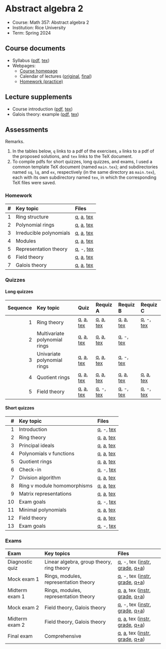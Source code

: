# Abstract algebra 2

- Course: Math 357: Abstract algebra 2
- Institution: Rice University
- Term: Spring 2024



## Course documents

- Syllabus ([pdf](docs/pdf/syl.pdf), [tex](docs/tex/syl.tex))
- Webpages:
    - [Course homepage](webp/home.html)
    - Calendar of lectures ([original](webp/cal-v0.html), [final](webp/cal-v9.html))
    - [Homework (practice)](webp/ph.html)

## Lecture supplements

- Course introduction ([pdf](lect/01/01.pdf), [tex](lect/01/01.tex))
- Galois theory: example ([pdf](lect/gte/gte.pdf), [tex](lect/gte/gte.tex))

## Assessments

Remarks.

1. In the tables below, `q` links to a pdf of the exercises, `a` links to a pdf of the proposed solutions, and `tex` links to the TeX document.
2. To compile pdfs for short quizzes, long quizzes, and exams, I used a common template TeX document (named `main.tex`); and subdirectories named `sq`, `lq`, and `ex`, respectively (in the same directory as `main.tex`), each with its own subdirectory named `tex`, in which the corresponding TeX files were saved.

### Homework

| # | Key topic               | Files                 |
|--:|:------------------------|:----------------------|
| 1 | Ring structure          | [q](hw/01/01-q.pdf), [a](hw/01/01-a.pdf), [tex](hw/01/01.tex) |
| 2 | Polynomial rings        | [q](hw/02/02-q.pdf), [a](hw/02/02-a.pdf), [tex](hw/02/02.tex) |
| 3 | Irreducible polynomials | [q](hw/03/03-q.pdf), [a](hw/03/03-a.pdf), [tex](hw/03/03.tex) |
| 4 | Modules                 | [q](hw/04/04-q.pdf), [a](hw/04/04-a.pdf), [tex](hw/04/04.tex) |
| 5 | Representation theory   | [q](hw/05/05-q.pdf), -, [tex](hw/05/05.tex) |
| 6 | Field theory            | [q](hw/06/06-q.pdf), [a](hw/06/06-a.pdf), [tex](hw/06/06.tex) |
| 7 | Galois theory           | [q](hw/07/07-q.pdf), [a](hw/07/07-a.pdf), [tex](hw/07/07.tex) |

### Quizzes

#### Long quizzes

| Sequence | Key topic              | Quiz | Requiz A | Requiz B | Requiz C |
|---------:|:-----------------------|:-----|:---------|:---------|:---------|
| 1 | Ring theory                   | [q](assess/lq/pdf/01.pdf), [a](assess/lq/pdf/01-sol.pdf), [tex](assess/lq/tex/01.tex) | [q](assess/lq/pdf/01A.pdf), [a](assess/lq/pdf/01A-sol.pdf), [tex](assess/lq/tex/01A.tex) | [q](assess/lq/pdf/01B.pdf), [a](assess/lq/pdf/01B-sol.pdf), [tex](assess/lq/tex/01B.tex) | [q](assess/lq/pdf/01C.pdf), -, [tex](assess/lq/tex/01C.tex) |
| 2 | Multivariate polynomial rings | [q](assess/lq/pdf/02.pdf), [a](assess/lq/pdf/02-sol.pdf), [tex](assess/lq/tex/02.tex) | [q](assess/lq/pdf/02A.pdf), [a](assess/lq/pdf/02A-sol.pdf), [tex](assess/lq/tex/02A.tex) | [q](assess/lq/pdf/02B.pdf), -, [tex](assess/lq/tex/02B.tex) |  |
| 3 | Univariate polynomial rings   | [q](assess/lq/pdf/03.pdf), [a](assess/lq/pdf/03-sol.pdf), [tex](assess/lq/tex/03.tex) | [q](assess/lq/pdf/03A.pdf), [a](assess/lq/pdf/03A-sol.pdf), [tex](assess/lq/tex/03A.tex) | [q](assess/lq/pdf/03B.pdf), -, [tex](assess/lq/tex/03B.tex) |  |
| 4 | Quotient rings                | [q](assess/lq/pdf/04.pdf), [a](assess/lq/pdf/04-sol.pdf), [tex](assess/lq/tex/04.tex) | [q](assess/lq/pdf/04A.pdf), [a](assess/lq/pdf/04A-sol.pdf), [tex](assess/lq/tex/04A.tex) | [q](assess/lq/pdf/04B.pdf), [a](assess/lq/pdf/04B-sol.pdf), [tex](assess/lq/tex/04B.tex) | [q](assess/lq/pdf/04C.pdf), [a](assess/lq/pdf/04C-sol.pdf), [tex](assess/lq/tex/04C.tex) |
| 5 | Field theory                  | [q](assess/lq/pdf/05.pdf), [a](assess/lq/pdf/05-sol.pdf), [tex](assess/lq/tex/05.tex) | [q](assess/lq/pdf/05A.pdf), -, [tex](assess/lq/tex/05A.tex) | [q](assess/lq/pdf/05B.pdf), -, [tex](assess/lq/tex/05B.tex) | [q](assess/lq/pdf/05C.pdf), -, [tex](assess/lq/tex/05C.tex) |

#### Short quizzes

|  # | Key topic                   | Files                 |
|---:|:----------------------------|:----------------------|
|  1 | Introduction                | [q](assess/sq/pdf/01.pdf), -, [tex](assess/sq/pdf/01.tex) |
|  2 | Ring theory                 | [q](assess/sq/pdf/02.pdf), [a](assess/sq/pdf/02-sol.pdf), [tex](assess/sq/pdf/02.tex) |
|  3 | Principal ideals            | [q](assess/sq/pdf/03.pdf), [a](assess/sq/pdf/03-sol.pdf), [tex](assess/sq/pdf/03.tex) |
|  4 | Polynomials v functions     | [q](assess/sq/pdf/04.pdf), [a](assess/sq/pdf/04-sol.pdf), [tex](assess/sq/pdf/04.tex) |
|  5 | Quotient rings              | [q](assess/sq/pdf/05.pdf), [a](assess/sq/pdf/05-sol.pdf), [tex](assess/sq/pdf/05.tex) |
|  6 | Check-in                    | [q](assess/sq/pdf/06.pdf), -, [tex](assess/sq/pdf/06.tex) |
|  7 | Division algorithm          | [q](assess/sq/pdf/07.pdf), [a](assess/sq/pdf/07-sol.pdf), [tex](assess/sq/pdf/07.tex) |
|  8 | Ring v module homomorphisms | [q](assess/sq/pdf/08.pdf), [a](assess/sq/pdf/08-sol.pdf), [tex](assess/sq/pdf/08.tex) |
|  9 | Matrix representations      | [q](assess/sq/pdf/09.pdf), [a](assess/sq/pdf/09-sol.pdf), [tex](assess/sq/pdf/09.tex) |
| 10 | Exam goals                  | [q](assess/sq/pdf/10.pdf), -, [tex](assess/sq/pdf/10.tex) |
| 11 | Minimal polynomials         | [q](assess/sq/pdf/11.pdf), [a](assess/sq/pdf/11-sol.pdf), [tex](assess/sq/pdf/11.tex) |
| 12 | Field theory                | [q](assess/sq/pdf/12.pdf), [a](assess/sq/pdf/12-sol.pdf), [tex](assess/sq/pdf/12.tex) |
| 13 | Exam goals                  | [q](assess/sq/pdf/13.pdf), -, [tex](assess/sq/pdf/13.tex) |

### Exams

| Exam            | Key topics                                | Files                 |
|:----------------|:------------------------------------------|:----------------------|
| Diagnostic quiz | Linear algebra, group theory, ring theory | [q](assess/ex/pdf/00.pdf), -, tex ([instr](assess/ex/tex/00-intructions), [grade](assess/ex/tex/00-gradebox), [q+a](assess/ex/tex/00.tex)) |
| Mock exam 1     | Rings, modules, representation theory     | [q](assess/ex/pdf/01M.pdf), -, tex ([instr](assess/ex/tex/01M-intructions), [grade](assess/ex/tex/01M-gradebox), [q+a](assess/ex/tex/01M.tex)) |
| Midterm exam 1  | Rings, modules, representation theory     | [q](assess/ex/pdf/01.pdf), [a](assess/ex/pdf/01-sol.pdf), tex ([instr](assess/ex/tex/01-intructions), [grade](assess/ex/tex/01-gradebox), [q+a](assess/ex/tex/01.tex)) |
| Mock exam 2     | Field theory, Galois theory               | [q](assess/ex/pdf/02M.pdf), -, tex ([instr](assess/ex/tex/02M-intructions), [grade](assess/ex/tex/02M-gradebox), [q+a](assess/ex/tex/02M.tex)) |
| Midterm exam 2  | Field theory, Galois theory               | [q](assess/ex/pdf/02.pdf), [a](assess/ex/pdf/02-sol.pdf), tex ([instr](assess/ex/tex/02-intructions), [grade](assess/ex/tex/02-gradebox), [q+a](assess/ex/tex/02.tex)) |
| Final exam      | Comprehensive                             | [q](assess/ex/pdf/03.pdf), [a](assess/ex/pdf/03-sol.pdf), tex ([instr](assess/ex/tex/03-intructions), [grade](assess/ex/tex/03-gradebox), [q+a](assess/ex/tex/03.tex)) |

